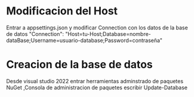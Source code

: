 
# Modificacion del Host
Entrar a appsettings.json   y modificar Connection con los datos de la base de datos 
 "Connection": "Host=tu-Host;Database=nombre-dataBase;Username=usuario-database;Password=contraseña"
 
# Creacion de la base de datos
Desde visual studio 2022 entrar herramientas adminstrado de paquetes NuGet ,Consola de administracion de paquetes escribir Update-Database
